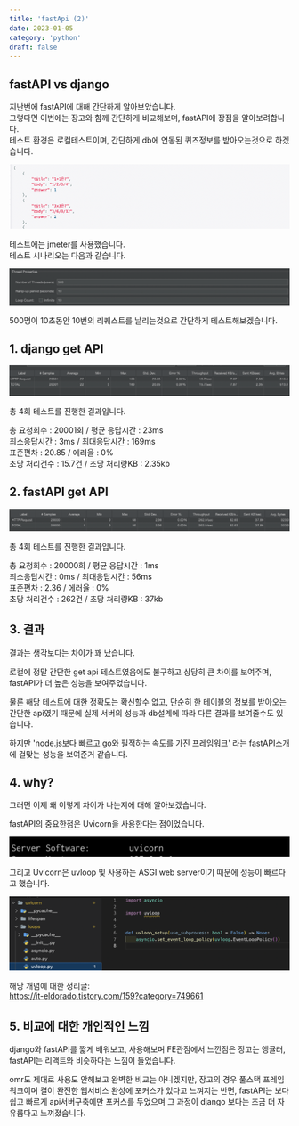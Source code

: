 ```yaml
---
title: 'fastApi (2)'
date: 2023-01-05
category: 'python'
draft: false
---
```


## fastAPI vs django

지난번에 fastAPI에 대해 간단하게 알아보았습니다.  
그렇다면 이번에는 장고와 함께 간단하게 비교해보며, fastAPI에 장점을 알아보려합니다.  
테스트 환경은 로컬테스트이며, 간단하게 db에 연동된 퀴즈정보를 받아오는것으로 하겠습니다.

![ex_screenshot](/content/python/fast_4.png)

테스트에는 jmeter를 사용했습니다.  
테스트 시나리오는 다음과 같습니다.

![ex_screenshot](/content/python/fast_5.png)

500명이 10초동안 10번의 리퀘스트를 날리는것으로 간단하게 테스트해보겠습니다.

## 1. django get API

![ex_screenshot](/content/python/fast_6.png)

총 4회 테스트를 진행한 결과입니다.

총 요청회수 : 20001회 / 평균 응답시간 : 23ms  
최소응답시간 : 3ms / 최대응답시간 : 169ms  
표준편차 : 20.85 / 에러율 : 0%  
초당 처리건수 : 15.7건 / 초당 처리량KB : 2.35kb

## 2. fastAPI get API

![ex_screenshot](/content/python/fast_7.png)

총 4회 테스트를 진행한 결과입니다.

총 요청회수 : 20000회 / 평균 응답시간 : 1ms  
최소응답시간 : 0ms / 최대응답시간 : 56ms  
표준편차 : 2.36 / 에러율 : 0%  
초당 처리건수 : 262건 / 초당 처리량KB : 37kb

## 3. 결과

결과는 생각보다는 차이가 꽤 났습니다.

로컬에 정말 간단한 get api 테스트였음에도 불구하고 상당히 큰 차이를 보여주며, fastAPI가 더 높은 성능을 보여주었습니다.

물론 해당 테스트에 대한 정확도는 확신할수 없고, 단순히 한 테이블의 정보를 받아오는 간단한 api였기 때문에 실제 서버의 성능과 db설계에 따라 다른 결과를 보여줄수도 있습니다.

하지만 'node.js보다 빠르고 go와 필적하는 속도를 가진 프레임워크' 라는 fastAPI소개에 걸맞는 성능을 보여준거 같습니다.

## 4. why?

그러면 이제 왜 이렇게 차이가 나는지에 대해 알아보겠습니다.

fastAPI의 중요한점은 Uvicorn을 사용한다는 점이었습니다.

![ex_screenshot](/content/python/fast_8.png)

그리고 Uvicorn은 uvloop 및 사용하는 ASGI web server이기 때문에 성능이 빠르다고 했습니다.

![ex_screenshot](/content/python/fast_9.png)

해당 개념에 대한 정리글:  
https://it-eldorado.tistory.com/159?category=749661

## 5. 비교에 대한 개인적인 느낌

django와 fastAPI를 짧게 배워보고, 사용해보며 FE관점에서 느낀점은 장고는 앵귤러, fastAPI는 리액트와 비슷하다는 느낌이 들었습니다.

omr도 제대로 사용도 안해보고 완벽한 비교는 아니겠지만, 장고의 경우 풀스택 프레임워크이며 결이 완전한 웹서비스 완성에 포커스가 있다고 느껴지는 반면, fastAPI는 보다 쉽고 빠르게 api서버구축에만 포커스를 두었으며 그 과정이 django 보다는 조금 더 자유롭다고 느껴졌습니다.
